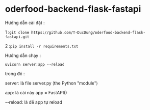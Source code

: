 # oderfood-backend-flask-fastapi

Hướng dẫn cài đặt :

1 :`git clone https://github.com/T-DucDung/oderfood-backend-flask-fastapi.git`

2 :`pip install -r requirements.txt`

Hướng dẫn chạy :

`uvicorn server:app --reload`

trong đó :

server: là file server.py (the Python "module")

app: là cái này app = FastAPI()

--reload: là để app tự reload